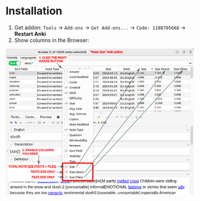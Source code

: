 # Installation

1. Get addon: `Tools` -> `Add-ons` -> `Get Add-ons...` -> `Code: 1188705668` -> **Restart Anki**
2. Show columns in the Browser:

![](https://raw.githubusercontent.com/Aleks-Ya/note-size-anki-addon/main/description/install.png)
